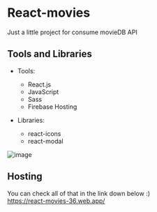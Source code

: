 # React-movies

Just a little project for consume movieDB API
   
## Tools and Libraries
    
* Tools:
    * React.js 
    * JavaScript
    * Sass
    * Firebase Hosting

* Libraries: 
    * react-icons
    * react-modal
    
![image](https://user-images.githubusercontent.com/121461039/215876784-3c5848fa-b830-4d74-b399-79c28d05e72c.png)


## Hosting

You can check all of that in the link down below :) <br>
https://react-movies-36.web.app/

